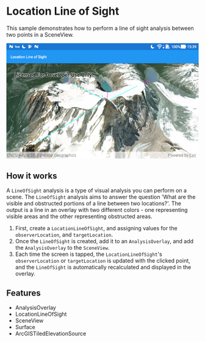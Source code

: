 # Location Line of Sight

This sample demonstrates how to perform a line of sight analysis between two points in a SceneView.

![](location-line-of-sight.png)

## How it works
A `LineOfSight` analysis is a type of visual analysis you can perform on a scene. The `LineOfSight` analysis aims to answer the question 'What are the visible and obstructed portions of a line between two locations?'. The output is a line in an overlay with two different colors - one representing visible areas and the other representing obstructed areas.

1. First, create a `LocationLineOfSight`, and assigning values for the `observerLocation`, and `targetLocation`.
1. Once the `LineOfSight` is created, add it to an `AnalysisOverlay`, and add the `AnalysisOverlay` to the `SceneView`.
1. Each time the screen is tapped, the `LocationLineOfSight`'s `observerLocation` or `targetLocation` is updated with the clicked point, and the `LineOfSight` is automatically recalculated and displayed in the overlay.

## Features
- AnalysisOverlay
- LocationLineOfSight
- SceneView
- Surface
- ArcGISTiledElevationSource